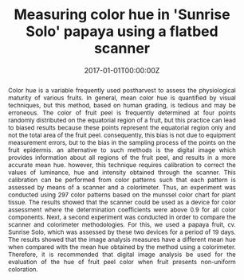 ---
title: "Measuring color hue in 'Sunrise Solo' papaya using a flatbed scanner"
authors:
- admin
- Silvio S. Zocchi
- Angelo P. M. Jacomino

author_notes:
- "Equal contribution"
- "Equal contribution"
- ""

date: "2017-01-01T00:00:00Z"
doi: "http://dx.doi.org/10.1590/0100-29452017911"

# Schedule page publish date (NOT publication's date).
publishDate: "2017-01-01T00:00:00Z"

# Publication type.
# Legend: 0 = Uncategorized; 1 = Conference paper; 2 = Journal article;
# 3 = Preprint / Working Paper; 4 = Report; 5 = Book; 6 = Book section;
# 7 = Thesis; 8 = Patent
publication_types: ["2"]

# Publication name and optional abbreviated publication name.
publication: '*Revista Brasileira de Fruticultura*, v. 39, n. 2'
publication_short: "RBF"

abstract: <p align="justify"> Color hue is a variable frequently used postharvest to assess the physiological maturity of various fruits. In general, mean color hue is quantified by visual techniques, but this method, based on human grading, is tedious and may be erroneous. The color of fruit peel is frequently determined at four points randomly distributed on the equatorial region of a fruit, but this practice can lead to biased results because these points represent the equatorial region only and not the total area of the fruit peel. consequently, this bias is not due to equipment measurement errors, but to the bias in the sampling process of the points on the fruit epidermis. an alternative to such methods is the digital image which provides information about all regions of the fruit peel, and results in a more accurate mean hue. however, this technique requires calibration to correct the values of luminance, hue and intensity obtained through the scanner. This calibration can be performed from color patterns such that each pattern is assessed by means of a scanner and a colorimeter. Thus, an experiment was conducted using 297 color patterns based on the munssel color chart for plant tissue. The results showed that the scanner could be used as a device for color assessment where the determination coefficients were above 0.9 for all color components. Next, a second experiment was conducted in order to compare the scanner and colorimeter methodologies. For this, we used a papaya fruit, cv. Sunrise Solo, which was assessed by these two devices for a period of 19 days. The results showed that the image analysis measures have a different mean hue when compared with the mean hue obtained by the method using a colorimeter. Therefore, it is recommended that digital image analysis be used for the evaluation of the hue of fruit peel color when fruit presents non-uniform coloration.</p>

# Summary. An optional shortened abstract.
summary: It is recommended the usage of digital image analysis to access the fruit peel color when it has non-uniform coloration.

tags:
- Fruit
- Postharvest 
- Colour
- Statistics

featured: false

links:
- name: Journal Link
  url: http://www.scielo.br/scielo.php?lng=en
  
url_pdf: http://www.scielo.br/pdf/rbf/v39n2/0100-2945-rbf-39-2-e-911.pdf
url_code: ''
url_dataset: ''
url_poster: ''
url_project: ''
url_slides: ''
url_source: ''
url_video: ''

# Featured image
# To use, add an image named `featured.jpg/png` to your page's folder. 
image:
  caption: 'Image credit: [**Health Fitness Revolution**](https://www.healthfitnessrevolution.com/18-reasons-we-love-papaya-and-you-should-too/)'
  focal_point: ""
  preview_only: false

# Associated Projects (optional).
#   Associate this publication with one or more of your projects.
#   Simply enter your project's folder or file name without extension.
#   E.g. `internal-project` references `content/project/internal-project/index.md`.
#   Otherwise, set `projects: []`.
projects:
- color-project

# Slides (optional).
#   Associate this publication with Markdown slides.
#   Simply enter your slide deck's filename without extension.
#   E.g. `slides: "example"` references `content/slides/example/index.md`.
#   Otherwise, set `slides: ""`.
slides: example
---